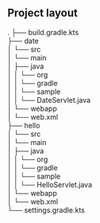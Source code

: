 
Project layout
-
.
├── build.gradle.kts  
├── date  
│   └── src  
│       └── main  
│           ├── java  
│           │   └── org  
│           │       └── gradle  
│           │           └── sample  
│           │               └── DateServlet.java  
│           └── webapp  
│               └── web.xml  
├── hello  
│   └── src  
│       └── main  
│           ├── java  
│           │   └── org  
│           │       └── gradle  
│           │           └── sample  
│           │               └── HelloServlet.java  
│           └── webapp  
│               └── web.xml  
└── settings.gradle.kts  